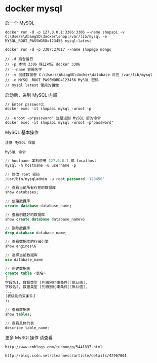 # docker mysql

启一个 MySQL

```docker
docker run -d -p 127.0.0.1:3306:3306 –-name shopapi -v C:\Users\AbangSD\docker\shop:/var/lib/mysql -e MYSQL_ROOT_PASSWORD=123456 mysql:latest

docker run -d -p 3307:27017 --name shopmgo mongo

// -d 后台运行
// -p 本地 3306 端口对应 docker 3306
// --name 容器名字
// -v 创建数据卷 C:\Users\AbangSD\docker\database 对应 /var/lib/mysql
// -e MYSQL_ROOT_PASSWORD=123456 MySQL 密码
// mysql:latest 使用的镜像
```

启动后，进到 MySQL 内部

```docker
// Enter password:
docker exec -it shopapi mysql -uroot -p
```

```docker
// -uroot -p"password" 这是进到 MySQL 后的命令
docker exec -it shopapi mysql -uroot -p"password"
```

MySQL 基本操作

``注意 MySQL 保留``

``MySQL 命令``

```sql
// hostname 本机使用 127.0.0.1 或 localhost
mysql -h hostname -u username -p

// 修改 root 密码
/usr/bin/mysqladmin -u root password '123456'

// 查看当前所有存在的数据库
show databases;

// 创建数据库
create database database_name;

// 查看创建好的数据库
show create database database_name\G

// 删除数据库
drop database database_name;

// 查看数据库的存储引擎
show engines\G

// 选择当前数据库
use database_name

// 创建数据表
create table <表名>
(
字段名1, 数据类型 [列级别约束条件][默认值],
字段名2, 数据类型 [列级别约束条件][默认值],
...
[表级别约束条件]
);

// 查看数据表
show tables;

// 查看具体的表
describe table_name;
```

更多 MySQL操作 请查看

``
http://www.cnblogs.com/tuhooo/p/5441897.html
``

``
http://blog.csdn.net/cleanness/article/details/42967661
``